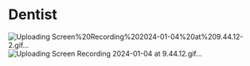 # Dentist


![Uploading Screen%20Recording%202024-01-04%20at%209.44.12-2.gif…]()
![Uploading Screen Recording 2024-01-04 at 9.44.12.gif…]()

